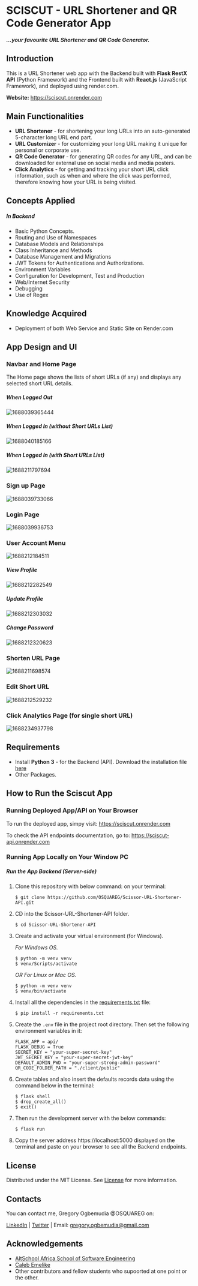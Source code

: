 # SCISCUT - URL Shortener and QR Code Generator App

***...your favourite URL Shortener and QR Code Generator.***

## Introduction

This is a URL Shortener web app with the Backend built with **Flask RestX API** (Python Framework) and the Frontend built with **React.js** (JavaScript Framework), and deployed using render.com.

**Website:** https://sciscut.onrender.com

## Main Functionalities

- **URL Shortener** - for shortening your long URLs into an auto-generated 5-character long URL end part.
- **URL Customizer** - for customizing your long URL making it unique for personal or corporate use.
- **QR Code Generator** - for generating QR codes for any URL, and can be downloaded for external use on social media and media posters.
- **Click Analytics** - for getting and tracking your short URL click information, such as when and where the click was performed, therefore knowing how your URL is being visited.

## Concepts Applied

##### In Backend

* Basic Python Concepts.
* Routing and Use of Namespaces
* Database Models and Relationships
* Class Inheritance and Methods
* Database Management and Migrations
* JWT Tokens for Authentications and Authorizations.
* Environment Variables
* Configuration for Development, Test and Production
* Web/Internet Security
* Debugging
* Use of Regex

## Knowledge Acquired

* Deployment of both Web Service and Static Site on Render.com

## App Design and UI

### Navbar and Home Page

The Home page shows the lists of short URLs (if any) and displays any selected short URL details.

##### When Logged Out

![1688039365444](image/README/1688039365444.png)

##### When Logged In (without Short URLs List)

![1688040185166](image/README/1688040185166.png)

##### When Logged In (with Short URLs List)

![1688211797694](image/README/1688211797694.png)

### Sign up Page

![1688039733066](image/README/1688039733066.png)

### Login Page

![1688039936753](image/README/1688039936753.png)

### User Account Menu

![1688212184511](image/README/1688212184511.png)

##### View Profile

![1688212282549](image/README/1688212282549.png)

##### Update Profile

![1688212303032](image/README/1688212303032.png)

##### Change Password

![1688212320623](image/README/1688212320623.png)

### Shorten URL Page

![1688211698574](image/README/1688211698574.png)

### Edit Short URL

![1688212529232](image/README/1688212529232.png)

### Click Analytics Page (for single short URL)

![1688234937798](image/README/1688234937798.png)

## Requirements

* Install **Python 3** - for the Backend (API). Download the installation file [here](https://www.python.org/downloads/)
* Other Packages.

## How to Run the Sciscut App

### Running Deployed App/API on Your Browser

To run the deployed app, simpy visit: https://sciscut.onrender.com

To check the API endpoints documentation, go to: https://sciscut-api.onrender.com

### Running App Locally on Your Window PC

##### Run the App Backend (Server-side)

1. Clone this repository with below command: on your terminal:

   ```
   $ git clone https://github.com/OSQUAREG/Scissor-URL-Shortener-API.git
   ```
2. CD into the Scissor-URL-Shortener-API folder.

   ```
   $ cd Scissor-URL-Shortener-API
   ```
3. Create and activate your virtual environment (for Windows).

   *For Windows OS.*

   ```
   $ python -m venv venv
   $ venv/Scripts/activate
   ```

   *OR*
   *For Linux or Mac OS.*

   ```
   $ python -m venv venv
   $ venv/bin/activate
   ```
4. Install all the dependencies in the [requirements.txt](https://github.com/OSQUAREG/Scissor-URL-Shortener-API/blob/main/requirements.txt) file:

   ```
   $ pip install -r requirements.txt
   ```
5. Create the `.env` file in the project root directory. Then set the following environment variables in it:

   ```
   FLASK_APP = api/
   FLASK_DEBUG = True
   SECRET_KEY = "your-super-secret-key"
   JWT_SECRET_KEY = "your-super-secret-jwt-key"
   DEFAULT_ADMIN_PWD = "your-super-strong-admin-password"
   QR_CODE_FOLDER_PATH = "./client/public"
   ```
6. Create tables and also insert the defaults records data using the command below in the terminal:

   ```
   $ flask shell
   $ drop_create_all()
   $ exit()
   ```
7. Then run the development server with the below commands:

   ```
   $ flask run
   ```
8. Copy the server address https://localhost:5000 displayed on the terminal and paste on your browser to see all the Backend endpoints.

## License

Distributed under the MIT License. See [License](https://github.com/OSQUAREG/Scissor-URL-Shortener-API/blob/main/LICENSE) for more information.

## Contacts

You can contact me, Gregory Ogbemudia @OSQUAREG on:

[LinkedIn](https://www.linkedin.com/in/osquareg/) | [Twitter](https://twitter.com/OSQUAREG) | Email: [gregory.ogbemudia@gmail.com](mailto:gregory.ogbemudia@gmail.com)

## Acknowledgements

* [AltSchool Africa School of Software Engineering](https://altschoolafrica.com/schools/engineering)
* [Caleb Emelike](https://github.com/CalebEmelike)
* Other contributors and fellow students who supoorted at one point or the other.

